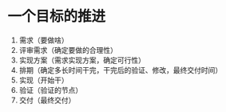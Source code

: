 # 一个目标的推进

1. 需求（要做啥）
2. 评审需求（确定要做的合理性）
3. 实现方案（需求实现方案，确定可行性）
4. 排期（确定多长时间干完，干完后的验证、修改，最终交付时间）
5. 实现（开始干）
6. 验证（验证的节点）
7. 交付（最终交付）
